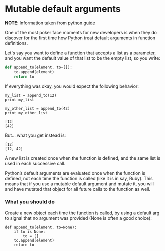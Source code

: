 # Mutable default arguments

__NOTE__: Information taken from [python guide](http://docs.python-guide.org/en/latest/writing/gotchas/)

One of the most poker face moments for new developers is when they do discover for
the first time how Python treat default arguments in function definitions. 

Let's say you want to define a function that accepts a list as a parameter, and you
want the default value of that list to be the empty list, so you write:

```python
def append_to(element, to=[]):
    to.append(element)
    return to
```

If everything was okay, you would expect the following behavior:

```
my_list = append_to(12)
print my_list

my_other_list = append_to(42)
print my_other_list
```

```
[12]
[42]
```

But... what you get instead is:

```
[12]
[12, 42]
```

A new list is created once when the function is defined, and the same list is used in each successive call.

Python’s default arguments are evaluated once when the function is defined, not each time the function is called (like it is in say, Ruby). This means that if you use a mutable default argument and mutate it, you will and have mutated that object for all future calls to the function as well.

### What you should do
Create a new object each time the function is called, by using a default arg to signal that no argument was provided (None is often a good choice):

```
def append_to(element, to=None):
    if to is None:
        to = []
    to.append(element)
    return to
```
